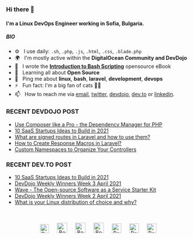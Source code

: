 ### Hi there 👋

#### I'm a Linux DevOps Engineer working in Sofia, Bulgaria.

##### BIO

- ⚙️&nbsp;&nbsp; I use daily: `.sh`, `.php`, `.js`, `.html`, `.css`, `.blade.php`
- 🌍&nbsp;&nbsp; I'm mostly active within the **DigitalOcean Community and DevDojo**
- 📘&nbsp;&nbsp; I wrote the **[Introduction to Bash Scripting](https://github.com/bobbyiliev/introduction-to-bash-scripting)** opensource eBook
- 🌱&nbsp;&nbsp; Learning all about **Open Source**
- 💬&nbsp;&nbsp; Ping me about **linux**, **bash**, **laravel**, **development**, **devops**
- ⚡️&nbsp;&nbsp; Fun fact: I'm a big fan of cats 🐱‍💻
- 📫&nbsp;&nbsp; How to reach me via [email], [twitter], [devdojo], [dev.to] or [linkedin].

### RECENT DEVDOJO POST

<!-- DEVDOJO:START -->
- [Use Composer like a Pro - the Dependency Manager for PHP](https://devdojo.com/bobbyiliev/use-composer-like-a-pro-the-dependency-manager-for-php)
- [10 SaaS Startups Ideas to Build in 2021](https://devdojo.com/bobbyiliev/10-saas-startups-ideas-to-build-in-2021)
- [What are signed routes in Laravel and how to use them?](https://devdojo.com/bobbyiliev/what-are-signed-routes-in-laravel-and-how-to-use-them)
- [How to Create Response Macros in Laravel?](https://devdojo.com/bobbyiliev/how-to-create-response-macros-in-laravel)
- [Custom Namespaces to Organize Your Controllers](https://devdojo.com/bobbyiliev/custom-namespaces-to-organize-your-controllers)
<!-- DEVDOJO:END -->

### RECENT DEV.TO POST
<!-- BLOG-POST-LIST:START -->
- [10 SaaS Startups Ideas to Build in 2021](https://dev.to/bobbyiliev/10-saas-startups-ideas-to-build-in-2021-2047)
- [DevDojo Weekly Winners Week 3 April 2021](https://dev.to/bobbyiliev/devdojo-weekly-winners-week-3-april-2021-4ink)
- [Wave - The Open-source Software as a Service Starter Kit](https://dev.to/bobbyiliev/wave-the-open-source-software-as-a-service-starter-kit-35h7)
- [DevDojo Weekly Winners Week 2 April 2021](https://dev.to/bobbyiliev/devdojo-weekly-winners-week-2-april-2021-1nn2)
- [What is your Linux distribution of choice and why?](https://dev.to/bobbyiliev/what-is-your-linux-distribution-of-choice-and-why-2ijf)
<!-- BLOG-POST-LIST:END -->


<p align="center">
<br><br>
<a href="https://dev.to/bobbyiliev"> 
<img src="https://d2fltix0v2e0sb.cloudfront.net/dev-badge.svg" alt="Bobby Iliev dev to profile" width="24px"/></a>
&emsp;
<a href= "https://instagram.com/bobby.iliev">
<img src="https://img.icons8.com/ios-glyphs/256/000000/instagram-new.svg" alt="Bobby Iliev instagram profile" width="28px"/></a>
&emsp;
<a href="https://www.paypal.com/paypalme/bobbyiliev">
<img src="https://img.icons8.com/ios-glyphs/256/000000/paypal.png" alt="Bobby Iliev pay pal me profile" width="28px"/></a> 
&emsp;
<a href="https://bobbyiliev.com">
<img src="https://img.icons8.com/material/256/000000/globe--v1.png" alt="Bobby Iliev personal website" width="28px"/></a>
&emsp;
<a href="https://linkedin.com/in/bobby-iliev">
<img src="https://img.icons8.com/ios-filled/256/000000/linkedin.svg" alt="Bobby Iliev linked in profile" width="26px"/></a>
&emsp;
<a href="https://twitter.com/bobbyiliev_">
<img src="https://img.icons8.com/ios-filled/256/000000/twitter.svg" alt="Bobby Iliev twitter profile" width="26px"/></a>
&emsp;
<a href="https://youtube.com/channel/UCQWmdHTeAO0UvaNqve9udRw/">
<img src="https://img.icons8.com/ios-filled/256/000000/youtube.svg" alt="Bobby Iliev YouTube profile" width="26px"/></a>
</p>

[email]: mailto:bobby@bobbyiliev.com
[twitter]: https://twitter.com/bobbyiliev_
[devdojo]: https://devdojo.com/bobbyiliev
[dev.to]: https://dev.to/bobbyiliev
[linkedin]: https://www.linkedin.com/in/bobby-iliev
[youtube]: https://youtube.com/channel/UCQWmdHTeAO0UvaNqve9udRw/
